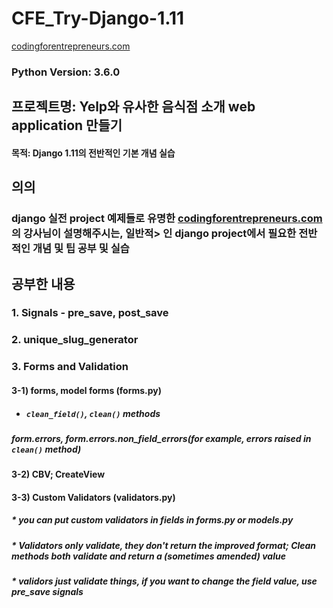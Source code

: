 # CFE_Try-Django-1.11

[codingforentrepreneurs.com](https://www.codingforentrepreneurs.com/projects/try-django-111/)
### Python Version: 3.6.0


## 프로젝트명: Yelp와 유사한 음식점 소개 web application 만들기

#### 목적: Django 1.11의 전반적인 기본 개념 실습

## 의의
### django 실전 project 예제들로 유명한 [codingforentrepreneurs.com](https://www.codingforentrepreneurs.com/projects/try-django-111/)의 강사님이 설명해주시는, 일반적>    인 django project에서 필요한 전반적인 개념 및 팁 공부 및 실습


## 공부한 내용

### 1. Signals - pre_save, post_save
### 2. unique_slug_generator
### 3. Forms and Validation
#### 3-1) forms, model forms (forms.py)
* #####  `clean_field()`, `clean()` methods
##### form.errors, form.errors.non_field_errors(for example, errors raised in `clean()` method)
#### 3-2) CBV; CreateView
#### 3-3) Custom Validators (validators.py)
##### * you can put custom validators in fields in forms.py or models.py
##### * Validators only validate, they don't return the improved format; Clean methods both validate and return a (sometimes amended) value
##### * validors just validate things, if you want to change the field value, use pre_save signals
